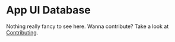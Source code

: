 # App UI Database

Nothing really fancy to see here. Wanna contribute? Take a look at [Contributing](/CONTRIBUTING.md).